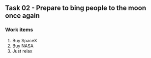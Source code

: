 ## Task 02 - Prepare to bing people to the moon once again

### Work items

1. Buy SpaceX
2. Buy NASA
3. Just relax